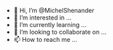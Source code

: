 - 👋 Hi, I’m @MichelShenander
- 👀 I’m interested in ...
- 🌱 I’m currently learning ...
- 💞️ I’m looking to collaborate on ...
- 📫 How to reach me ...

<!---
MichelShenander/MichelShenander is a ✨ special ✨ repository because its `README.md` (this file) appears on your GitHub profile.
You can click the Preview link to take a look at your changes.
--->
